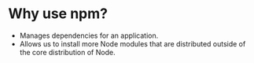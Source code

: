 # Why use npm?

* Manages dependencies for an application. 
* Allows us to install more Node modules that are distributed outside of the core distribution of Node.

